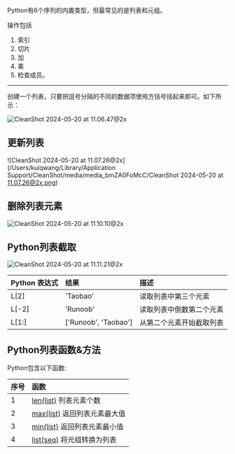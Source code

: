 Python有6个序列的内置类型，但最常见的是列表和元组。

操作包括

1. 索引
2. 切片
3. 加
4. 乘
5. 检查成员。



---

创建一个列表，只要把逗号分隔的不同的数据项使用方括号括起来即可。如下所示：

![CleanShot 2024-05-20 at 11.06.47@2x](https://kuiqwang.oss-cn-chengdu.aliyuncs.com/blog/CleanShot%202024-05-20%20at%2011.06.47@2x.png)

## 更新列表

![CleanShot 2024-05-20 at 11.07.26@2x](/Users/kuiqwang/Library/Application Support/CleanShot/media/media_bmZA0FoMcC/CleanShot 2024-05-20 at 11.07.26@2x.png)

## 删除列表元素

![CleanShot 2024-05-20 at 11.10.10@2x](https://kuiqwang.oss-cn-chengdu.aliyuncs.com/blog/CleanShot%202024-05-20%20at%2011.10.10@2x.png)

## Python列表截取

![CleanShot 2024-05-20 at 11.11.21@2x](https://kuiqwang.oss-cn-chengdu.aliyuncs.com/blog/CleanShot%202024-05-20%20at%2011.11.21@2x.png)

| Python 表达式 | 结果                 | 描述                     |
| :------------ | :------------------- | :----------------------- |
| L[2]          | 'Taobao'             | 读取列表中第三个元素     |
| L[-2]         | 'Runoob'             | 读取列表中倒数第二个元素 |
| L[1:]         | ['Runoob', 'Taobao'] | 从第二个元素开始截取列表 |

## Python列表函数&方法

Python包含以下函数:

| 序号 | 函数                                                         |
| :--- | :----------------------------------------------------------- |
| 1    | [len(list)](https://www.runoob.com/python3/python3-att-list-len.html) 列表元素个数 |
| 2    | [max(list)](https://www.runoob.com/python3/python3-att-list-max.html) 返回列表元素最大值 |
| 3    | [min(list)](https://www.runoob.com/python3/python3-att-list-min.html) 返回列表元素最小值 |
| 4    | [list(seq)](https://www.runoob.com/python3/python3-att-list-list.html) 将元组转换为列表 |